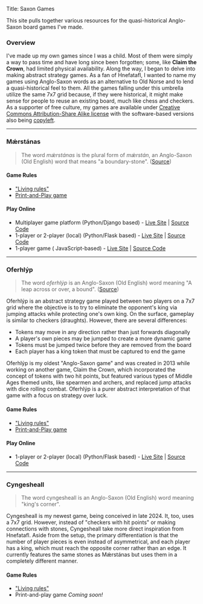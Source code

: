Title: Saxon Games

This site pulls together various resources for the quasi-historical Anglo-Saxon
board games I've made.

### Overview

I've made up my own games since I was a child. Most of them were simply a way to
pass time and have long since been forgotten; some, like **Claim the Crown**,
had limited physical availability. Along the way, I began to delve into making
abstract strategy games. As a fan of Hnefatafl, I wanted to name my games using
Anglo-Saxon words as an alternative to Old Norse and to lend a quasi-historical
feel to them. All the games falling under this umbrella utilize the same 7x7
grid because, if they were historical, it might make sense for people to reuse
an existing board, much like chess and checkers. As a supporter of free culture,
my games are available
under [Creative Commons Attribution-Share Alike license](https://creativecommons.org/licenses/by-sa/4.0/)
with the software-based versions also
being [copyleft](https://en.wikipedia.org/wiki/Copyleft).

---

### Mǽrstánas

> The word *mǽrstánas* is the plural form of *mǽrstán*, an Anglo-Saxon (Old
> English) word that means "a
> boundary-stone". ([Source](https://bosworthtoller.com/22190))

#### Game Rules

- ["Living rules"](https://jaerrib.codeberg.page/maerstanas/)
- [Print-and-Play game](https://johnbeers.xyz/saxon-games/codeberg.org/jaerrib/maerstanas)

#### Play Online

- Multiplayer game platform (Python/Django
  based) - [Live Site](https://maerstanas.fly.dev/) | [Source Code](https://codeberg.org/jaerrib/maerstanas-webapp)
- 1-player or 2-player (local) (Python/Flask
  based) - [Live Site](http://maerstanas-python.fly.dev/) | [Source Code](https://codeberg.org/jaerrib/maerstanas_python)
- 1-player game (
  JavaScript-based) - [Live Site](https://jaerrib.codeberg.page/maerstanas_js/) | [Source Code](https://codeberg.org/jaerrib/maerstanas_js)

---

### Oferhlýp

> The word *oferhlýp* is an Anglo-Saxon (Old English) word meaning "A leap
> across or over, a bound". ([Source](https://bosworthtoller.com/24132))

Oferhlýp is an abstract strategy game played between two players on a 7x7 grid
where the objective is to try to eliminate the opponent's king via jumping
attacks while protecting one's own king. On the surface, gameplay is similar to
checkers (draughts). However, there are several differences:

- Tokens may move in any direction rather than just forwards diagonally
- A player's own pieces may be jumped to create a more dynamic game
- Tokens must be jumped twice before they are removed from the board
- Each player has a king token that must be captured to end the game

Oferhlýp is my oldest "Anglo-Saxon game" and was created in 2013 while working
on another game, Claim the Crown, which incorporated the concept of tokens with
two hit points, but featured various types of Middle Ages themed units, like
spearmen and archers, and replaced jump attacks with dice rolling combat.
Oferhlýp is a purer abstract interpretation of that game with a focus on
strategy over luck.

#### Game Rules

- ["Living rules"](https://jaerrib.codeberg.page/oferhlyp/)
- [Print-and-Play game](https://codeberg.org/jaerrib/oferhlyp)

#### Play Online

- 1-player or 2-player (local) (Python/Flask
  based) - [Live Site](http://oferhlyp.fly.dev/) | [Source Code](https://codeberg.org/jaerrib/oferhlyp_python)

---

### Cyngesheall

> The word cyngesheall is an Anglo-Saxon (Old English) word meaning "king's
> corner".

Cyngesheall is my newest game, being conceived in late 2024. It, too, uses a 7x7
grid. However, instead of "checkers with hit points" or making connections with
stones, Cyngesheall take more direct inspiration from Hnefatafl. Aside from the
setup, the primary differentiation is that the number of player pieces is even
instead of asymmetrical, and each player has a king, which must reach the
opposite corner rather than an edge. It currently features the same stones as
Mǽrstánas but uses them in a completely different manner.

#### Game Rules

- ["Living rules"](https://codeberg.org/jaerrib/cyngesheall)
- Print-and-play game *Coming soon!*
